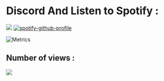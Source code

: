 # Discord And Listen to Spotify :

<img src="https://discord.c99.nl/widget/theme-2/549348220292038656.png"> [![spotify-github-profile](https://spotify-github-profile.vercel.app/api/view?uid=vhf7ohgkp9hbjpp19bvm8rxjw&cover_image=true&theme=natemoo-re&bar_color=ff0006&bar_color_cover=false)](https://spotify-github-profile.vercel.app/api/view?uid=vhf7ohgkp9hbjpp19bvm8rxjw&redirect=true)

![Metrics](https://metrics.lecoq.io/lalique-exe?template=classic&stars=1&followup=1&languages=1&lines=1&repositories=1&gists=1&introduction=1&pagespeed=1&achievements=1&repositories=100&repositories.batch=100&repositories.forks=false&repositories.affiliations=owner&languages.limit=5&languages.threshold=0%25&languages.colors=github&languages.aliases=HTML5%20CSS3%20JavaScript&languages.sections=most-used&languages.indepth=false&languages.analysis.timeout=1&languages.categories=markup%2C%20programming&languages.recent.categories=markup%2C%20programming&languages.recent.load=300&languages.recent.days=4&stars.limit=4&followup.sections=repositories&followup.indepth=true&achievements.threshold=C&achievements.secrets=true&achievements.display=detailed&achievements.limit=0&introduction.title=true&pagespeed.url=.user.website&pagespeed.detailed=false&pagespeed.screenshot=false&config.timezone=Europe%2FParis&config.twemoji=true&config.octicon=true&config.display=large)

## Number of views :
<img src="https://profile-counter.glitch.me/lalique-exe/count.svg">

